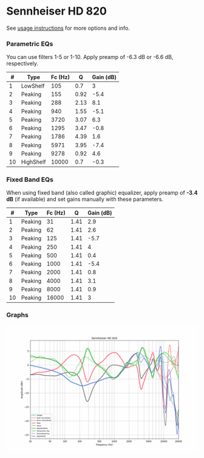 # Sennheiser HD 820
See [usage instructions](https://github.com/jaakkopasanen/AutoEq#usage) for more options and info.

### Parametric EQs
You can use filters 1-5 or 1-10. Apply preamp of -6.3 dB or -6.6 dB, respectively.

|   # | Type      |   Fc (Hz) |    Q |   Gain (dB) |
|-----|-----------|-----------|------|-------------|
|   1 | LowShelf  |       105 | 0.7  |         3   |
|   2 | Peaking   |       155 | 0.92 |        -5.4 |
|   3 | Peaking   |       288 | 2.13 |         8.1 |
|   4 | Peaking   |       940 | 1.55 |        -5.1 |
|   5 | Peaking   |      3720 | 3.07 |         6.3 |
|   6 | Peaking   |      1295 | 3.47 |        -0.8 |
|   7 | Peaking   |      1786 | 4.39 |         1.6 |
|   8 | Peaking   |      5971 | 3.95 |        -7.4 |
|   9 | Peaking   |      9278 | 0.92 |         4.6 |
|  10 | HighShelf |     10000 | 0.7  |        -0.3 |

### Fixed Band EQs
When using fixed band (also called graphic) equalizer, apply preamp of **-3.4 dB** (if available) and set gains manually with these parameters.

|   # | Type    |   Fc (Hz) |    Q |   Gain (dB) |
|-----|---------|-----------|------|-------------|
|   1 | Peaking |        31 | 1.41 |         2.9 |
|   2 | Peaking |        62 | 1.41 |         2.6 |
|   3 | Peaking |       125 | 1.41 |        -5.7 |
|   4 | Peaking |       250 | 1.41 |         4   |
|   5 | Peaking |       500 | 1.41 |         0.4 |
|   6 | Peaking |      1000 | 1.41 |        -5.4 |
|   7 | Peaking |      2000 | 1.41 |         0.8 |
|   8 | Peaking |      4000 | 1.41 |         3.1 |
|   9 | Peaking |      8000 | 1.41 |         0.9 |
|  10 | Peaking |     16000 | 1.41 |         3   |

### Graphs
![](./Sennheiser%20HD%20820.png)
